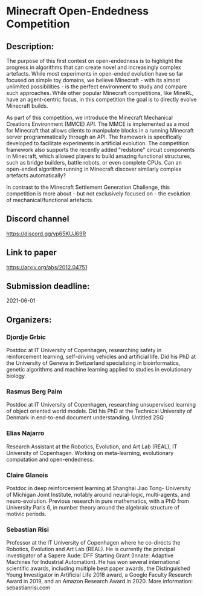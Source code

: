 # Minecraft Open-Endedness Competition
## Description:

The purpose of this first contest on open-endedness is to highlight the progress in algorithms that can create novel and increasingly complex artefacts. While most experiments in open-ended evolution have so far focused on simple toy domains, we believe Minecraft - with its almost unlimited possibilities - is the perfect environment to study and compare such approaches. While other popular Minecraft competitions, like MineRL, have an agent-centric focus, in this competition the goal is to directly evolve Minecraft builds.

As part of this competition, we introduce the Minecraft Mechanical Creations Environment (MMCE) API. The MMCE is implemented as a mod for Minecraft that allows clients to manipulate blocks in a running Minecraft server programmatically through an API. The framework is specifically developed to facilitate experiments in artificial evolution. The competition framework also supports the recently added "redstone" circuit components in Minecraft, which allowed players to build amazing functional structures, such as bridge builders, battle robots, or even complete CPUs. Can an open-ended algorithm running in Minecraft discover similarly complex artefacts automatically?

In contrast to the Minecraft Settlement Generation Challenge, this competition is more about - but not exclusively focused on - the evolution of mechanical/functional artefacts.

## Discord channel
https://discord.gg/vp65KUJ69R

## Link to paper
https://arxiv.org/abs/2012.04751

## Submission deadline:
2021-06-01

## Organizers:

### Djordje Grbic

Postdoc at IT University of Copenhagen, researching safety in reinforcement learning, self-driving vehicles and artificial life. Did his PhD at the University of Geneva in Switzerland specializing in bioinformatics, genetic algorithms and machine learning applied to studies in evolutionary biology.
 
### Rasmus Berg Palm

Postdoc at IT University of Copenhagen, researching unsupervised learning of object oriented world models. Did his PhD at the Technical University of Denmark in end-to-end document understanding.
Untitled 2SQ

### Elias Najarro

Research Assistant at the Robotics, Evolution, and Art Lab (REAL), IT University of Copenhagen. Working on meta-learning, evolutionary computation and open-endedness.
 
### Claire Glanois

Postdoc in deep reinforcement learning at Shanghai Jiao Tong- University of Michigan Joint Institute, notably around neural-logic, multi-agents, and neuro-evolution. Previous research in pure mathematics, with a PhD from University Paris 6, in number theory around the algebraic structure of motivic periods.
 
### Sebastian Risi

Professor at the IT University of Copenhagen where he co-directs the Robotics, Evolution and Art Lab (REAL). He is currently the principal investigator of a Sapere Aude: DFF Starting Grant (Innate: Adaptive Machines for Industrial Automation). He has won several international scientific awards, including multiple best paper awards, the Distinguished Young Investigator in Artificial Life 2018 award, a Google Faculty Research Award in 2019, and an Amazon Research Award in 2020. More information: sebastianrisi.com


